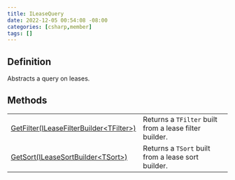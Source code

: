 ```yaml
---
title: ILeaseQuery
date: 2022-12-05 00:54:08 -08:00
categories: [csharp,member]
tags: []
---
```


## Definition

Abstracts a query on leases.

## Methods
<table><tr><td><!--/posts/csharp.member.entitydb.abstractions.queries.ileasequery.getfilter/--><a href='#'>GetFilter(ILeaseFilterBuilder&lt;TFilter&gt;)</a></td><td>
Returns a <code class='language-plaintext highlighter-rouge'>TFilter</code> built from a lease filter builder.
</td></tr><tr><td><!--/posts/csharp.member.entitydb.abstractions.queries.ileasequery.getsort/--><a href='#'>GetSort(ILeaseSortBuilder&lt;TSort&gt;)</a></td><td>
Returns a <code class='language-plaintext highlighter-rouge'>TSort</code> built from a lease sort builder.
</td></tr></table>
